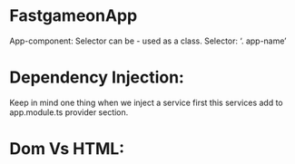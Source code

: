 # FastgameonApp
App-component:
Selector can be - used as a class.
Selector: ‘.  app-name’

# Dependency Injection:
Keep in mind one thing when we inject a service first this services add to app.module.ts provider section.  

# Dom Vs HTML:

